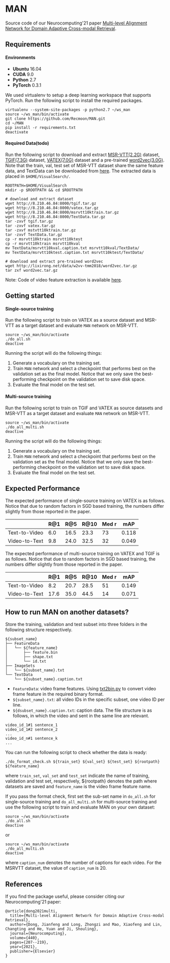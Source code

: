 # MAN
Source code of our Neurocomputing'21 paper [Multi-level Alignment Network for Domain Adaptive Cross-modal Retrieval](https://www.researchgate.net/publication/349383195_Multi-level_Alignment_Network_for_Domain_Adaptive_Cross-modal_Retrieval).

## Requirements

#### Environments
* **Ubuntu** 16.04
* **CUDA** 9.0
* **Python** 2.7
* **PyTorch** 0.3.1

We used virtualenv to setup a deep learning workspace that supports PyTorch.
Run the following script to install the required packages.
```shell
virtualenv --system-site-packages -p python2.7 ~/ws_man
source ~/ws_man/bin/activate
git clone https://github.com/Recmoon/MAN.git
cd ~/MAN
pip install -r requirements.txt
deactivate
```

#### Required Data(todo)
Run the following script to download and extract [MSR-VTT(2.2G)](http://8.210.46.84:8000/tgif.tar.gz) dataset, [TGIF(7.3G)](http://8.210.46.84:8000/vatex.tar.gz) dataset, [VATEX(7.0G)](http://8.210.46.84:8000/msrvtt10ktrain.tar.gz) dataset and a pre-trained [word2vec(3.0G)](http://lixirong.net/data/w2vv-tmm2018/word2vec.tar.gz). Note that the train, val, test set of MSR-VTT dataset share the same feature data, and TextData can be downloaded from [here](http://8.210.46.84:8000/TextData.tar.gz). 
The extracted data is placed in `$HOME/VisualSearch/`.
```shell
ROOTPATH=$HOME/VisualSearch
mkdir -p $ROOTPATH && cd $ROOTPATH

# download and extract dataset
wget http://8.210.46.84:8000/tgif.tar.gz
wget http://8.210.46.84:8000/vatex.tar.gz
wget http://8.210.46.84:8000/msrvtt10ktrain.tar.gz
wget http://8.210.46.84:8000/TextData.tar.gz
tar -zxvf tgif.tar.gz
tar -zxvf vatex.tar.gz
tar -zxvf mstvtt10ktrain.tar.gz
tar -zxvf TextData.tar.gz
cp -r msrvtt10ktrain msrvtt10ktest
cp -r msrvtt10ktrain msrvtt10kval
mv TextData/msrvtt10kval.caption.txt msrvtt10kval/TextData/
mv TextData/msrvtt10ktest.caption.txt msrvtt10ktest/TextData/

# download and extract pre-trained word2vec
wget http://lixirong.net/data/w2vv-tmm2018/word2vec.tar.gz
tar zxf word2vec.tar.gz
```

Note: Code of video feature extraction is available [here](https://github.com/xuchaoxi/video-cnn-feat).

## Getting started

#### Single-source training
Run the following script to train on VATEX as a source dataset and MSR-VTT as a target dataset and evaluate `MAN` network on MSR-VTT.
```shell
source ~/ws_man/bin/activate
./do_all.sh 
deactive
```
Running the script will do the following things:
1. Generate a vocabulary on the training set.
2. Train `MAN` network and select a checkpoint that performs best on the validation set as the final model. Notice that we only save the best-performing checkpoint on the validation set to save disk space.
3. Evaluate the final model on the test set.

#### Multi-source training
Run the following script to train on TGIF and VATEX as source datasets and MSR-VTT as a target dataset and evaluate `MAN` network on MSR-VTT.
```shell
source ~/ws_man/bin/activate
./do_all_multi.sh 
deactive
```
Running the script will do the following things:
1. Generate a vocabulary on the training set.
2. Train `MAN` network and select a checkpoint that performs best on the validation set as the final model. Notice that we only save the best-performing checkpoint on the validation set to save disk space.
3. Evaluate the final model on the test set.

## Expected Performance

The expected performance of single-source training on VATEX is as follows. Notice that due to random factors in SGD based training, the numbers differ slightly from those reported in the paper.

|  | R@1 | R@5 | R@10 | Med r | mAP |
| ------------- | ------------- | ------------- | ------------- |  ------------- | ------------- |
| Text-to-Video | 6.0  | 16.5 | 23.3 | 73 | 0.118 |
| Video-to-Text | 9.8 | 24.0 | 32.5 | 32 | 0.049 |

The expected performance of multi-source training on VATEX and TGIF is as follows. Notice that due to random factors in SGD based training, the numbers differ slightly from those reported in the paper.

|  | R@1 | R@5 | R@10 | Med r | mAP |
| ------------- | ------------- | ------------- | ------------- |  ------------- | ------------- |
| Text-to-Video | 8.2  | 20.7 | 28.5 | 51 | 0.149 |
| Video-to-Text | 17.6 | 35.0 | 44.5 | 14 | 0.071 |

## How to run MAN on another datasets?

Store the training, validation and test subset into three folders in the following structure respectively.
```shell
${subset_name}
├── FeatureData
│   └── ${feature_name}
│       ├── feature.bin
│       ├── shape.txt
│       └── id.txt
├── ImageSets
│   └── ${subset_name}.txt
└── TextData
    └── ${subset_name}.caption.txt

```

* `FeatureData`: video frame features. Using [txt2bin.py](https://github.com/danieljf24/simpleknn/blob/master/txt2bin.py) to convert video frame feature in the required binary format.
* `${subset_name}.txt`: all video IDs in the specific subset, one video ID per line.
* `${dsubset_name}.caption.txt`: caption data. The file structure is as follows, in which the video and sent in the same line are relevant.
```
video_id_1#1 sentence_1
video_id_1#2 sentence_2
...
video_id_n#1 sentence_k
...
```

You can run the following script to check whether the data is ready:
```shell
./do_format_check.sh ${train_set} ${val_set} ${test_set} ${rootpath} ${feature_name}
```
where `train_set`, `val_set` and `test_set` indicate the name of training, validation and test set, respectively, ${rootpath} denotes the path where datasets are saved and `feature_name` is the video frame feature name.


If you pass the format check, first set the sub-set name in `do_all.sh` for single-source training and `do_all_multi.sh` for multi-source training and use the following script to train and evaluate MAN on your own dataset:
```shell
source ~/ws_man/bin/activate
./do_all.sh
deactive
```
or

```shell
source ~/ws_man/bin/activate
./do_all_multi.sh
deactive
```

where `caption_num` denotes the number of captions for each video. For the MSRVTT dataset, the value of `caption_num` is 20. 

## References
If you find the package useful, please consider citing our Neurocomputing'21 paper:
```
@article{dong2021multi,
  title={Multi-level Alignment Network for Domain Adaptive Cross-modal Retrieval},
  author={Dong, Jianfeng and Long, Zhongzi and Mao, Xiaofeng and Lin, Changting and He, Yuan and Ji, Shouling},
  journal={Neurocomputing},
  volume={440},
  pages={207--219},
  year={2021},
  publisher={Elsevier}
}
```

